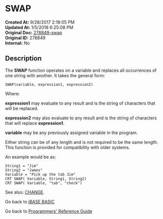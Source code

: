 # SWAP

**Created At:** 9/28/2017 2:18:05 PM  
**Updated At:** 1/5/2018 6:25:08 PM  
**Original Doc:** [278849-swap](https://docs.jbase.com/36868-jbase-basic/278849-swap)  
**Original ID:** 278849  
**Internal:** No  

## Description

The **SWAP** function operates on a variable and replaces all occurrences of one string with another. It takes the general form:

```
SWAP(variable, expression1, expression2)
```

Where:

**expression1** may evaluate to any result and is the string of characters that will be replaced.

**expression2** may also evaluate to any result and is the string of characters that will replace **expression1**.

**variable** may be any previously assigned variable in the program.

Either string can be of any length and is not required to be the same length. This function is provided for compatibility with older systems.

An example would be as:

```
String1 = "Jim"
String2 = "James"
Variable = "Pick up the tab Jim"
CRT SWAP( Variable, String1, String2)
CRT SWAP( Variable, "tab", "check")
```

See also: [CHANGE](./../change).

Go back to [jBASE BASIC](./../README.md)

Go back to [Programmers' Reference Guide](./../../reference-guides/jbc/README.md)
